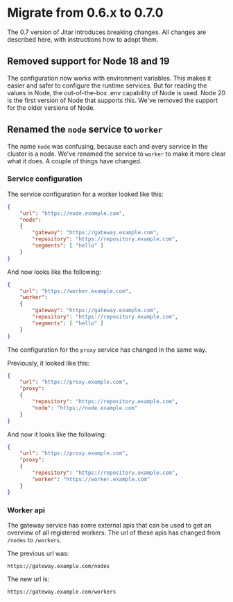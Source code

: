 # Migrate from 0.6.x to 0.7.0

The 0.7 version of Jitar introduces breaking changes. All changes are described here, with instructions how to adopt them.

## Removed support for Node 18 and 19

The configuration now works with environment variables. This makes it easier and safer to configure the runtime services. But for reading the values in Node, the out-of-the-box .env capability of Node is used. Node 20 is the first version of Node that supports this. We've removed the support for the older versions of Node.

## Renamed the `node` service to `worker`

The name `node` was confusing, because each and every service in the cluster is a node. We've renamed the service to `worker` to make it more clear what it does. A couple of things have changed.

### Service configuration

The service configuration for a worker looked like this:
```json
{
    "url": "https://node.example.com",
    "node":
    {
        "gateway": "https://gateway.example.com",
        "repository": "https://repository.example.com",
        "segments": [ "hello" ]
    }
}
```
And now looks like the following:

```json
{
    "url": "https://worker.example.com",
    "worker":
    {
        "gateway": "https://gateway.example.com",
        "repository": "https://repository.example.com",
        "segments": [ "hello" ]
    }
}
```

The configuration for the `proxy` service has changed in the same way.

Previously, it looked like this:

```json
{
    "url": "https://proxy.example.com",
    "proxy":
    {
        "repository": "https://repository.example.com",
        "node": "https://node.example.com"
    }
}
```

And now it looks like the following:

```json
{
    "url": "https://proxy.example.com",
    "proxy":
    {
        "repository": "https://repository.example.com",
        "worker": "https://worker.example.com"
    }
}
```

### Worker api

The gateway service has some external apis that can be used to get an overview of all registered workers. The url of these apis has changed from `/nodes` to `/workers`.

The previous url was:
```http
https://gateway.example.com/nodes
```

The new url is:
```http
https://gateway.example.com/workers
```
